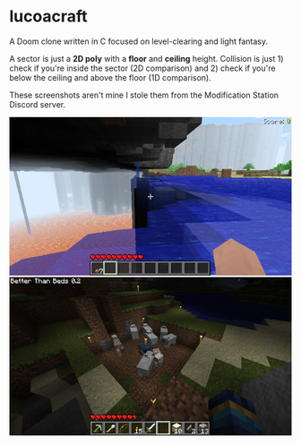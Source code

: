 # lucoacraft

A Doom clone written in C focused on level-clearing and light fantasy.

A sector is just a **2D poly** with a **floor** and **ceiling** height. Collision is just 1) check if you're inside the sector (2D comparison) and 2) check if you're below the ceiling and above the floor (1D comparison).

These screenshots aren't mine I stole them from the Modification Station Discord server.

![](example1.png)
![](example2.png)
